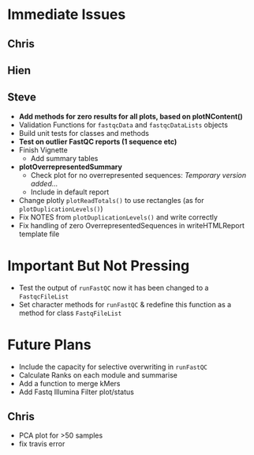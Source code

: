 # Immediate Issues

## Chris


## Hien


## Steve

- **Add methods for zero results for all plots, based on plotNContent()**
- Validation Functions for `fastqcData` and `fastqcDataLists` objects
- Build unit tests for classes and methods
- **Test on outlier FastQC reports (1 sequence etc)**
- Finish Vignette
    - Add summary tables
- **plotOverrepresentedSummary**
    - Check plot for no overrepresented sequences: *Temporary version added...*    
    - Include in default report
- Change plotly `plotReadTotals()` to use rectangles (as for `plotDuplicationLevels()`)
- Fix NOTES from `plotDuplicationLevels()` and write correctly
- Fix handling of zero OverrepresentedSequences in writeHTMLReport template file

# Important But Not Pressing

- Test the output of `runFastQC` now it has been changed to a `FastqcFileList`
- Set character methods for `runFastQC` & redefine this function as a method for class `FastqFileList`

# Future Plans

- Include the capacity for selective overwriting in `runFastQC`
- Calculate Ranks on each module and summarise
- Add a function to merge kMers
- Add Fastq Illumina Filter plot/status

## Chris
- PCA plot for >50 samples
- fix travis error
